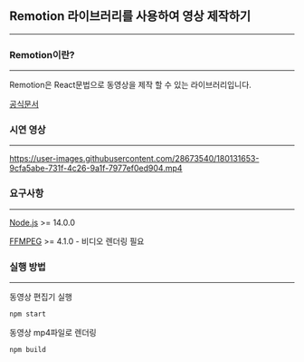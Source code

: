 ## Remotion 라이브러리를 사용하여 영상 제작하기

---

### Remotion이란?

---

Remotion은 React문법으로 동영상을 제작 할 수 있는 라이브러리입니다.

[공식문서](https://remotion.dev/docs)

### 시연 영상

---

https://user-images.githubusercontent.com/28673540/180131653-9cfa5abe-731f-4c26-9a1f-7977ef0ed904.mp4


### 요구사항

---

[Node.js](https://nodejs.org/en/download/) >= 14.0.0

[FFMPEG](https://github.com/adaptlearning/adapt_authoring/wiki/Installing-FFmpeg) >= 4.1.0 - 비디오 렌더링 필요

### 실행 방법

---

동영상 편집기 실행

```bash
npm start
```

동영상 mp4파일로 렌더링

```bash
npm build
```

